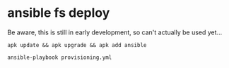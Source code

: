 # ansible fs deploy

Be aware, this is still in early development, so can't actually be used yet...

```shell
apk update && apk upgrade && apk add ansible

ansible-playbook provisioning.yml
```
